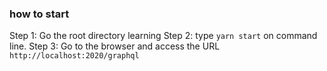 ### how to start
Step 1: Go the root directory learning
Step 2: type ```yarn start``` on command line.
Step 3: Go to the browser and access the URL ```http://localhost:2020/graphql```
